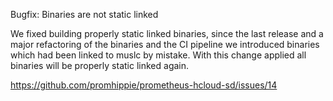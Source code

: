 Bugfix: Binaries are not static linked

We fixed building properly static linked binaries, since the last release and a
major refactoring of the binaries and the CI pipeline we introduced binaries
which had been linked to muslc by mistake. With this change applied all binaries
will be properly static linked again.

https://github.com/promhippie/prometheus-hcloud-sd/issues/14
